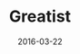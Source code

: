 ---
layout: site
title: "Greatist"
date: 2016-03-22
categories: [lifestyle]
version: 1.3.0
major: 1
minor: 3
patch: 0
slug: greatist
link: http://greatist.com/
permalink: /sites/:slug
---